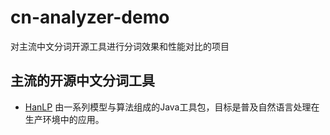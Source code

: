 # cn-analyzer-demo
对主流中文分词开源工具进行分词效果和性能对比的项目

## 主流的开源中文分词工具
- [HanLP](https://github.com/hankcs/HanLP)  由一系列模型与算法组成的Java工具包，目标是普及自然语言处理在生产环境中的应用。
